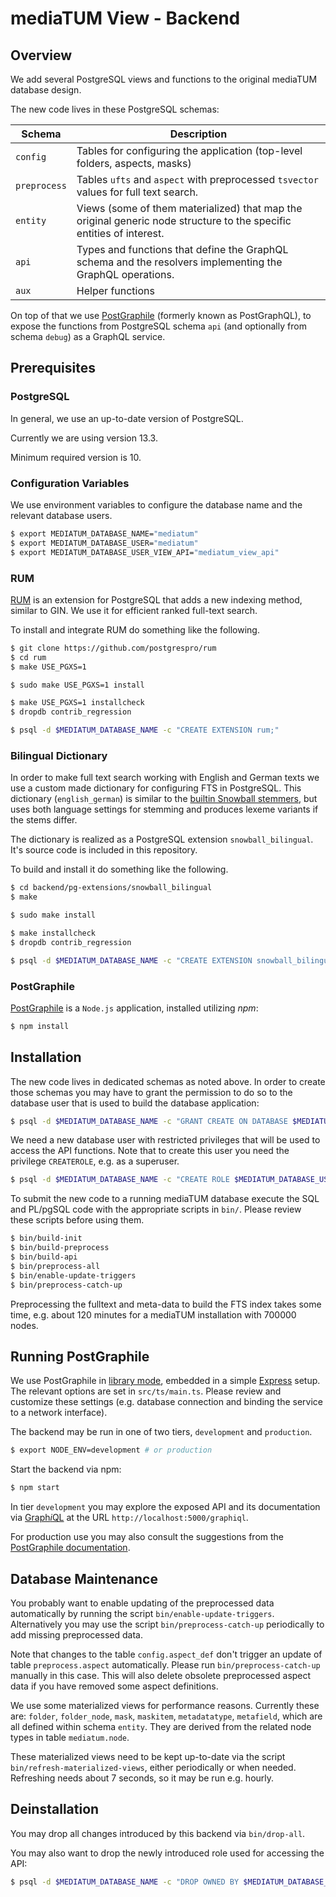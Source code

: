 
# mediaTUM View - Backend

## Overview

We add several PostgreSQL views and functions to the original mediaTUM database design.

The new code lives in these PostgreSQL schemas:

| Schema    | Description                              |
| --------- | ---------------------------------------- |
| `config`  | Tables for configuring the application (top-level folders, aspects, masks) |
| `preprocess`  | Tables `ufts` and `aspect` with preprocessed `tsvector` values for full text search. |
| `entity`  | Views (some of them materialized) that map the original generic node structure to the specific entities of interest. |
| `api`     | Types and functions that define the GraphQL schema and the resolvers implementing the GraphQL operations. |
| `aux`     | Helper functions                         |

On top of that we use [PostGraphile](https://www.graphile.org/postgraphile/) (formerly known as PostGraphQL), to expose the functions from PostgreSQL schema `api` (and optionally from schema `debug`) as a GraphQL service.

## Prerequisites

### PostgreSQL

In general, we use an up-to-date version of PostgreSQL. 

Currently we are using version 13.3.

Minimum required version is 10.

### Configuration Variables

We use environment variables to configure the database name and the relevant database users.

```sh
$ export MEDIATUM_DATABASE_NAME="mediatum"
$ export MEDIATUM_DATABASE_USER="mediatum"
$ export MEDIATUM_DATABASE_USER_VIEW_API="mediatum_view_api"
```

### RUM

[RUM](https://github.com/postgrespro/rum) is an extension for PostgreSQL that adds a new indexing method, similar to GIN.
We use it for efficient ranked full-text search.

To install and integrate RUM do something like the following.

```sh
$ git clone https://github.com/postgrespro/rum
$ cd rum
$ make USE_PGXS=1

$ sudo make USE_PGXS=1 install

$ make USE_PGXS=1 installcheck
$ dropdb contrib_regression

$ psql -d $MEDIATUM_DATABASE_NAME -c "CREATE EXTENSION rum;"
```

### Bilingual Dictionary

In order to make full text search working with English and German texts
we use a custom made dictionary for configuring FTS in PostgreSQL.
This dictionary (`english_german`) is similar to the
[builtin Snowball stemmers](https://www.postgresql.org/docs/current/textsearch-dictionaries.html#TEXTSEARCH-SNOWBALL-DICTIONARY),
but uses both language settings for stemming and produces lexeme variants if the stems differ.

The dictionary is realized as a PostgreSQL extension `snowball_bilingual`.
It's source code is included in this repository.

To build and install it do something like the following.

```sh
$ cd backend/pg-extensions/snowball_bilingual
$ make

$ sudo make install

$ make installcheck
$ dropdb contrib_regression

$ psql -d $MEDIATUM_DATABASE_NAME -c "CREATE EXTENSION snowball_bilingual;"
```

### PostGraphile

[PostGraphile](https://www.graphile.org/postgraphile/) is a `Node.js` application, installed utilizing _npm_:

```sh
$ npm install
```

## Installation

The new code lives in dedicated schemas as noted above. 
In order to create those schemas you may have to grant the permission to do so to the database user that is used to build the database application:

```sh
$ psql -d $MEDIATUM_DATABASE_NAME -c "GRANT CREATE ON DATABASE $MEDIATUM_DATABASE_NAME TO $MEDIATUM_DATABASE_USER;"
```

We need a new database user with restricted privileges that will be used to access the API functions.
Note that to create this user you need the privilege `CREATEROLE`, e.g. as a superuser.

```sh
$ psql -d $MEDIATUM_DATABASE_NAME -c "CREATE ROLE $MEDIATUM_DATABASE_USER_VIEW_API LOGIN;"
```

To submit the new code to a running mediaTUM database execute the SQL and PL/pgSQL code with the appropriate scripts in `bin/`.
Please review these scripts before using them.

```sh
$ bin/build-init
$ bin/build-preprocess
$ bin/build-api
$ bin/preprocess-all
$ bin/enable-update-triggers
$ bin/preprocess-catch-up
```

Preprocessing the fulltext and meta-data to build the FTS index takes some time, e.g. about 120 minutes for a mediaTUM installation with 700000 nodes.

## Running PostGraphile

We use PostGraphile in [library mode](https://www.graphile.org/postgraphile/usage-library/), embedded in a simple [Express](https://expressjs.com/) setup. The relevant options are set in `src/ts/main.ts`. Please review and customize these settings (e.g. database connection and binding the service to a network interface).

The backend may be run in one of two tiers, `development` and `production`.

```sh
$ export NODE_ENV=development # or production
```

Start the backend via npm:

```sh
$ npm start
```

In tier `development` you may explore the exposed API and its documentation via [Graph*i*QL](https://github.com/graphql/graphiql) at the URL `http://localhost:5000/graphiql`.

For production use you may also consult the suggestions from the [PostGraphile documentation](https://www.graphile.org/postgraphile/production/).

## Database Maintenance

You probably want to enable updating of the preprocessed data automatically by running the script `bin/enable-update-triggers`.
Alternatively you may use the script `bin/preprocess-catch-up` periodically to add missing preprocessed data.

Note that changes to the table `config.aspect_def` don't trigger an update of table `preprocess.aspect` automatically. Please run `bin/preprocess-catch-up` manually in this case. This will also delete obsolete preprocessed aspect data if you have removed some aspect definitions.

We use some materialized views for performance reasons.
Currently these are: `folder`, `folder_node`, `mask`, `maskitem`, `metadatatype`, `metafield`, which are all defined within schema `entity`. They are derived from the related node types in table `mediatum.node`.

These materialized views need to be kept up-to-date via the script `bin/refresh-materialized-views`, either periodically or when needed.
Refreshing needs about 7 seconds, so it may be run e.g. hourly.

## Deinstallation

You may drop all changes introduced by this backend via `bin/drop-all`.

You may also want to drop the newly introduced role used for accessing the API:

```sh
$ psql -d $MEDIATUM_DATABASE_NAME -c "DROP OWNED BY $MEDIATUM_DATABASE_USER_VIEW_API; DROP ROLE $MEDIATUM_DATABASE_USER_VIEW_API;"
```

